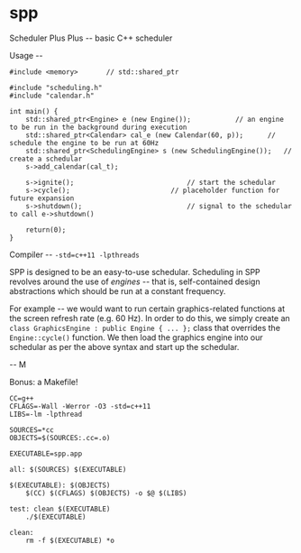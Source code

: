 spp
===

Scheduler Plus Plus -- basic C++ scheduler

Usage --

```
#include <memory>		// std::shared_ptr

#include "scheduling.h"
#include "calendar.h"

int main() {
	std::shared_ptr<Engine> e (new Engine());			// an engine to be run in the background during execution
	std::shared_ptr<Calendar> cal_e (new Calendar(60, p));		// schedule the engine to be run at 60Hz
	std::shared_ptr<SchedulingEngine> s (new SchedulingEngine());	// create a schedular
	s->add_calendar(cal_t);

	s->ignite();							// start the schedular
	s->cycle();							// placeholder function for future expansion
	s->shutdown();							// signal to the schedular to call e->shutdown()

	return(0);
}

```

Compiler -- `-std=c++11 -lpthreads`

SPP is designed to be an easy-to-use schedular. Scheduling in SPP revolves around the use of *engines* -- that is, self-contained design abstractions which should be run at a constant frequency.

For example -- we would want to run certain graphics-related functions at the screen refresh rate (e.g. 60 Hz). In order to do this, we simply create an `class GraphicsEngine : public Engine { ... };` class that overrides the `Engine::cycle()` function. We then load the graphics engine into our schedular as per the above syntax and start up the schedular.

-- M

Bonus: a Makefile!

```
CC=g++
CFLAGS=-Wall -Werror -O3 -std=c++11
LIBS=-lm -lpthread

SOURCES=*cc
OBJECTS=$(SOURCES:.cc=.o)

EXECUTABLE=spp.app

all: $(SOURCES) $(EXECUTABLE)

$(EXECUTABLE): $(OBJECTS)
	$(CC) $(CFLAGS) $(OBJECTS) -o $@ $(LIBS)

test: clean $(EXECUTABLE)
	./$(EXECUTABLE)

clean:
	rm -f $(EXECUTABLE) *o
```
